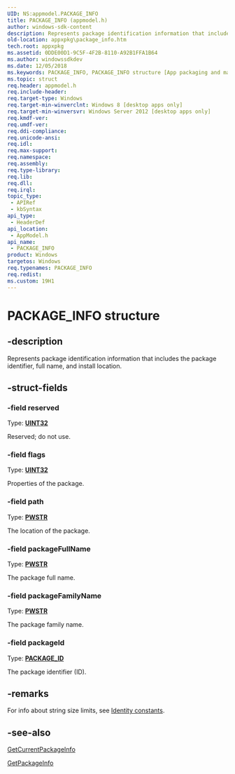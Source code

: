 ```yaml
---
UID: NS:appmodel.PACKAGE_INFO
title: PACKAGE_INFO (appmodel.h)
author: windows-sdk-content
description: Represents package identification information that includes the package identifier, full name, and install location.
old-location: appxpkg\package_info.htm
tech.root: appxpkg
ms.assetid: 0DDE00D1-9C5F-4F2B-8110-A92B1FFA1B64
ms.author: windowssdkdev
ms.date: 12/05/2018
ms.keywords: PACKAGE_INFO, PACKAGE_INFO structure [App packaging and management], appmodel/PACKAGE_INFO, appxpkg.package_info
ms.topic: struct
req.header: appmodel.h
req.include-header: 
req.target-type: Windows
req.target-min-winverclnt: Windows 8 [desktop apps only]
req.target-min-winversvr: Windows Server 2012 [desktop apps only]
req.kmdf-ver: 
req.umdf-ver: 
req.ddi-compliance: 
req.unicode-ansi: 
req.idl: 
req.max-support: 
req.namespace: 
req.assembly: 
req.type-library: 
req.lib: 
req.dll: 
req.irql: 
topic_type:
 - APIRef
 - kbSyntax
api_type:
 - HeaderDef
api_location:
 - AppModel.h
api_name:
 - PACKAGE_INFO
product: Windows
targetos: Windows
req.typenames: PACKAGE_INFO
req.redist: 
ms.custom: 19H1
---
```


# PACKAGE_INFO structure


## -description


Represents package identification information that includes the package identifier, full name, and install location.


## -struct-fields




### -field reserved

Type: <b><a href="https://docs.microsoft.com/windows/desktop/WinProg/windows-data-types">UINT32</a></b>

Reserved; do not use.


### -field flags

Type: <b><a href="https://docs.microsoft.com/windows/desktop/WinProg/windows-data-types">UINT32</a></b>

Properties of the package.


### -field path

Type: <b><a href="https://docs.microsoft.com/windows/desktop/WinProg/windows-data-types">PWSTR</a></b>

The location of the package.


### -field packageFullName

Type: <b><a href="https://docs.microsoft.com/windows/desktop/WinProg/windows-data-types">PWSTR</a></b>

The package full name.


### -field packageFamilyName

Type: <b><a href="https://docs.microsoft.com/windows/desktop/WinProg/windows-data-types">PWSTR</a></b>

The package family name.


### -field packageId

Type: <b><a href="https://docs.microsoft.com/windows/desktop/api/appmodel/ns-appmodel-package_id">PACKAGE_ID</a></b>

The package identifier (ID).


## -remarks



For info about string size limits, see <a href="https://docs.microsoft.com/windows/desktop/appxpkg/identity-constants">Identity constants</a>.




## -see-also




<a href="https://docs.microsoft.com/windows/desktop/api/appmodel/nf-appmodel-getcurrentpackageinfo">GetCurrentPackageInfo</a>



<a href="https://docs.microsoft.com/windows/desktop/api/appmodel/nf-appmodel-getpackageinfo">GetPackageInfo</a>
 

 

